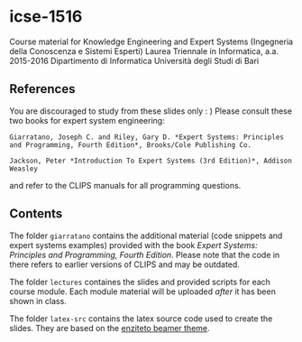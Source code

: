 # icse-1516
Course material for Knowledge Engineering and Expert Systems (Ingegneria della Conoscenza e Sistemi Esperti) Laurea Triennale in Informatica, a.a. 2015-2016
Dipartimento di Informatica Università degli Studi di Bari

## References

You are discouraged to study from these slides only : ) Please consult these two books for expert system engineering:
```
Giarratano, Joseph C. and Riley, Gary D. *Expert Systems: Principles and Programming, Fourth Edition*, Brooks/Cole Publishing Co.

Jackson, Peter *Introduction To Expert Systems (3rd Edition)*, Addison Weasley 
```

and refer to the CLIPS manuals for all programming questions.

## Contents

The folder `giarratano` contains the additional material (code snippets and expert systems examples) provided with the book *Expert Systems: Principles and Programming, Fourth Edition*. 
Please note that the code in there refers to earlier versions of CLIPS and may be outdated.

The folder `lectures` containes the slides and provided scripts for each course module. Each module material will be uploaded *after* it has been shown in class. 

The folder `latex-src` contains the latex source code used to create the slides. They are based on the [enziteto beamer theme](https://github.com/arranger1044/enzitetobeamertheme). 

